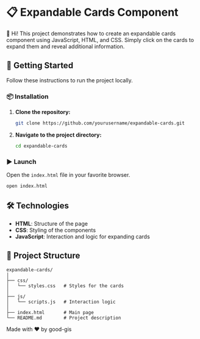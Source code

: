 # 📋 Expandable Cards Component

👋 Hi! This project demonstrates how to create an expandable cards component using JavaScript, HTML, and CSS. Simply click on the cards to expand them and reveal additional information.

## 🚀 Getting Started

Follow these instructions to run the project locally.

### 📦 Installation

1. **Clone the repository:**

    ```bash
    git clone https://github.com/yourusername/expandable-cards.git
    ```

2. **Navigate to the project directory:**

    ```bash
    cd expandable-cards
    ```

### ▶️ Launch

Open the `index.html` file in your favorite browser.

```bash
open index.html
```

## 🛠 Technologies

- **HTML**: Structure of the page
- **CSS**: Styling of the components
- **JavaScript**: Interaction and logic for expanding cards

## 📁 Project Structure

```plaintext
expandable-cards/
│
├── css/
│   └── styles.css   # Styles for the cards
│
├── js/
│   └── scripts.js   # Interaction logic
│
├── index.html       # Main page
└── README.md        # Project description
```

Made with ❤️ by good-gis